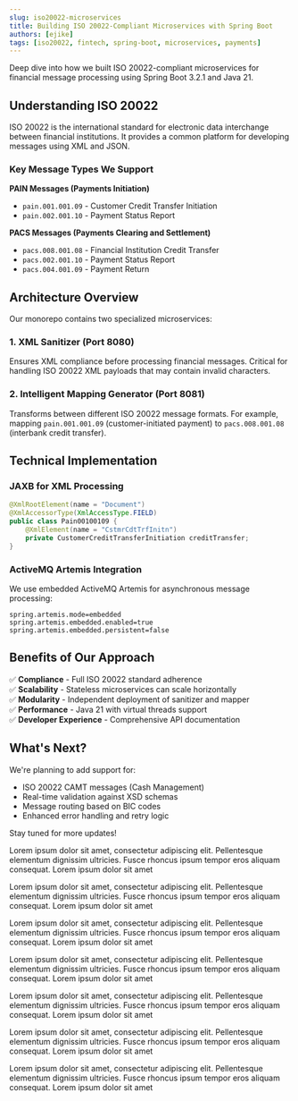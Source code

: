 ```yaml
---
slug: iso20022-microservices
title: Building ISO 20022-Compliant Microservices with Spring Boot
authors: [ejike]
tags: [iso20022, fintech, spring-boot, microservices, payments]
---
```


Deep dive into how we built ISO 20022-compliant microservices for financial message processing using Spring Boot 3.2.1 and Java 21.

<!-- truncate -->

## Understanding ISO 20022

ISO 20022 is the international standard for electronic data interchange between financial institutions. It provides a common platform for developing messages using XML and JSON.

### Key Message Types We Support

**PAIN Messages (Payments Initiation)**
- `pain.001.001.09` - Customer Credit Transfer Initiation
- `pain.002.001.10` - Payment Status Report

**PACS Messages (Payments Clearing and Settlement)**
- `pacs.008.001.08` - Financial Institution Credit Transfer
- `pacs.002.001.10` - Payment Status Report
- `pacs.004.001.09` - Payment Return

## Architecture Overview

Our monorepo contains two specialized microservices:

### 1. XML Sanitizer (Port 8080)
Ensures XML compliance before processing financial messages. Critical for handling ISO 20022 XML payloads that may contain invalid characters.

### 2. Intelligent Mapping Generator (Port 8081)
Transforms between different ISO 20022 message formats. For example, mapping `pain.001.001.09` (customer-initiated payment) to `pacs.008.001.08` (interbank credit transfer).

## Technical Implementation

### JAXB for XML Processing
```java
@XmlRootElement(name = "Document")
@XmlAccessorType(XmlAccessType.FIELD)
public class Pain00100109 {
    @XmlElement(name = "CstmrCdtTrfInitn")
    private CustomerCreditTransferInitiation creditTransfer;
}
```

### ActiveMQ Artemis Integration
We use embedded ActiveMQ Artemis for asynchronous message processing:

```properties
spring.artemis.mode=embedded
spring.artemis.embedded.enabled=true
spring.artemis.embedded.persistent=false
```

## Benefits of Our Approach

✅ **Compliance** - Full ISO 20022 standard adherence  
✅ **Scalability** - Stateless microservices can scale horizontally  
✅ **Modularity** - Independent deployment of sanitizer and mapper  
✅ **Performance** - Java 21 with virtual threads support  
✅ **Developer Experience** - Comprehensive API documentation

## What's Next?

We're planning to add support for:
- ISO 20022 CAMT messages (Cash Management)
- Real-time validation against XSD schemas
- Message routing based on BIC codes
- Enhanced error handling and retry logic

Stay tuned for more updates!

Lorem ipsum dolor sit amet, consectetur adipiscing elit. Pellentesque elementum dignissim ultricies. Fusce rhoncus ipsum tempor eros aliquam consequat. Lorem ipsum dolor sit amet

Lorem ipsum dolor sit amet, consectetur adipiscing elit. Pellentesque elementum dignissim ultricies. Fusce rhoncus ipsum tempor eros aliquam consequat. Lorem ipsum dolor sit amet

Lorem ipsum dolor sit amet, consectetur adipiscing elit. Pellentesque elementum dignissim ultricies. Fusce rhoncus ipsum tempor eros aliquam consequat. Lorem ipsum dolor sit amet

Lorem ipsum dolor sit amet, consectetur adipiscing elit. Pellentesque elementum dignissim ultricies. Fusce rhoncus ipsum tempor eros aliquam consequat. Lorem ipsum dolor sit amet

Lorem ipsum dolor sit amet, consectetur adipiscing elit. Pellentesque elementum dignissim ultricies. Fusce rhoncus ipsum tempor eros aliquam consequat. Lorem ipsum dolor sit amet

Lorem ipsum dolor sit amet, consectetur adipiscing elit. Pellentesque elementum dignissim ultricies. Fusce rhoncus ipsum tempor eros aliquam consequat. Lorem ipsum dolor sit amet

Lorem ipsum dolor sit amet, consectetur adipiscing elit. Pellentesque elementum dignissim ultricies. Fusce rhoncus ipsum tempor eros aliquam consequat. Lorem ipsum dolor sit amet
